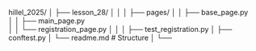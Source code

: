 hillel_2025/
│
├── lesson_28/
│   │
│   ├── pages/
│   │   ├── base_page.py        
│   │   ├── main_page.py        
│   │   └── registration_page.py
│   │
│   ├── test_registration.py
│   ├── conftest.py
│   └── readme.md               # Structure
│
└── 
